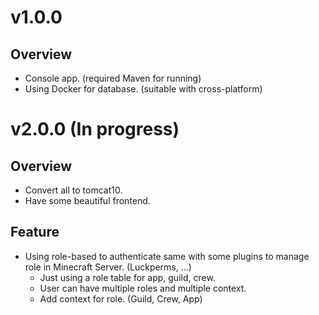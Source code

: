 # v1.0.0
## Overview
- Console app. (required Maven for running)
- Using Docker for database. (suitable with cross-platform)
# v2.0.0 (In progress)
## Overview
- Convert all to tomcat10.
- Have some beautiful frontend.
## Feature
- Using role-based to authenticate same with some plugins to manage role in Minecraft Server. (Luckperms, ...)
    - Just using a role table for app, guild, crew.
    - User can have multiple roles and multiple context.
    - Add context for role. (Guild, Crew, App)
